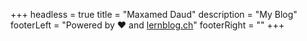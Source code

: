+++
headless = true
title = "Maxamed Daud"
description = "My Blog"
footerLeft =  "Powered by ❤️ and [lernblog.ch](https://www.lernblog.ch)"
footerRight = ""
+++

